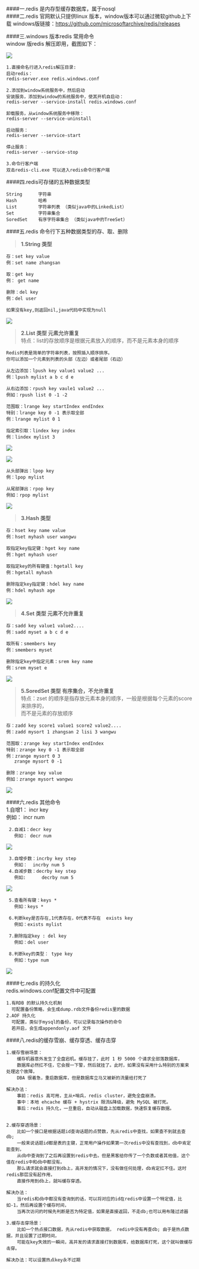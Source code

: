 ####一.redis 是内存型缓存数据库，属于nosql  
####二.redis 官网默认只提供linux 版本，window版本可以通过微软github上下载 
	  windows版链接：https://github.com/microsoftarchive/redis/releases  

####三.windows 版本redis 常用命令  
window 版redis 解压即用，截图如下：
 
![](./images/redis_dir.png)    

	1.直接命名行进入redis解压目录: 
	启动redis：
	redis-server.exe redis.windows.conf
  
	2.添加到window系统服务中，然后启动
	安装服务，添加到window的系统服务中，使其开机自启动：
	redis-server --service-install redis.windows.conf   

	卸载服务，从window系统服务中移除：
	redis-server --service-uninstall 

	启动服务： 
	redis-server --service-start 
	
	停止服务： 
	redis-server --service-stop    

	3.命令行客户端 
	双击redis-cli.exe 可以进入redis命令行客户端    


####四.redis可存储的五种数据类型 
  
	String		字符串
	Hash		哈希
	List		字符串列表 （类似java中的LinkedList）
	Set			字符串集合
	SoredSet	有序字符串集合 （类似java中的TreeSet）

####五.redis 命令行下五种数据类型的存、取、删除 
> **1.String 类型**  

	存：set key value 
	例：set name zhangsan  

	取：get key  
	例： get name      

	删除：del key 
	例：del user

	如果没有key,则返回nil,java代码中实现为null 
![](./images/redis_string.png)       

> **2.List 类型  元素允许重复**  
> 特点：list的存放顺序是根据元素放入的顺序，而不是元素本身的顺序 

	Redis列表是简单的字符串列表，按照插入顺序排序。  
	你可以添加一个元素到列表的头部（左边）或者尾部（右边） 

	从左边添加：lpush key value1 value2 ... 
	例：lpush mylist a b c d e   

	从右边添加：rpush key vaule1 value2 ...
	例如：rpush list 0 -1 -2
	
	范围取：lrange key startIndex endIndex  
	特别：lrange key 0 -1 表示取全部
	例：lrange mylist 0 1
	
	指定索引取：lindex key index  
	例：lindex mylist 3  



![](./images/redis_list_lpush_lrange_lindex.png)  
  
![](./images/redis_list_rpush.png)  
   

	从头部弹出：lpop key  
	例：lpop mylist 
	
	从尾部弹出：rpop key 
	例如：rpop mylist    
![](./images/redis_list_lpop_rpop.png)     


> **3.Hash 类型**    

	存：hset key name value 
	例：hset myhash user wangwu 

	取指定key指定键：hget key name 
	例：hget myhash user 

	取指定key的所有键值：hgetall key 
	例：hgetall myhash 

	删除指定key指定键：hdel key name 
	例：hdel myhash age
![](./images/redis_hash_set_get_del.png)    

> **4.Set 类型 元素不允许重复**  

	存：sadd key value1 value2.... 
	例：sadd myset a b c d e 

	取所有：smembers key 
	例：smembers myset 

	删除指定key中指定元素：srem key name 
	例：srem myset e
![](./images/redis_set_add_members_rem.png)    
  
> **5.SoredSet 类型 有序集合，不允许重复**  
> 特点：zset 的顺序是指存放元素本身的顺序，一般是根据每个元素的score来排序的，  
	 而不是元素的存放顺序
  
	存：zadd key score1 value1 score2 value2....
	例：zadd mysort 1 zhangsan 2 lisi 3 wangwu 
	
	范围取：zrange key startIndex endIndex 
	特别：zrange key 0 -1 表示取全部 
	例：zrange mysort 0 3 
	   zrange mysort 0 -1   

	删除：zrange key value  
	例如：zrange mysort wangwu
![](./images/redis_sortedset_add_range_rem.png)      

	
####六.redis 其他命令  
	 1.自增1： incr key  
	   例如： incr num  
	
	 2.自减1：decr key 
	   例如： decr num  
![](./images/incr_decr.png)  	  

	 3.自增步数：incrby key step
	   例如：	incrby num 5  
	 4.自减步数：decrby key step
	   例如:		decrby num 5
![](./images/incrby_decrby.png)     
	
	 5.查看所有键：keys * 
	   例如：keys *  
	
	 6.判断key是否存在,1代表存在，0代表不存在  exists key	 
	   例如：exists mylist  
	
	 7.删除指定key : del key  
	   例如：del user  
	
	 8.判断key的类型： type key 
	   例如：type num   
![](./images/redis_common_command.png)       

####七.redis 的持久化  
	redis.windows.conf配置文件中可配置
  
	1.有RDB 的默认持久化机制
	  可配置备份策略，会生成dump.rdb文件备份redis里的数据     
	2.AOF 持久化 
	  可配置，类似于mysql的备份，可以记录每次操作的命令     
      若开启，会生成appendonly.aof 文件     

####八.redis的缓存雪崩、缓存穿透、缓存击穿

	1.缓存雪崩场景： 
		缓存机器意外发生了全盘宕机。缓存挂了，此时 1 秒 5000 个请求全部落数据库，
		数据库必然扛不住，它会报一下警，然后就挂了。此时，如果没有采用什么特别的方案来处理这个故障，
		DBA 很着急，重启数据库，但是数据库立马又被新的流量给打死了   
	
	解决办法：
	    事前：redis 高可用，主从+哨兵，redis cluster，避免全盘崩溃。
	    事中：本地 ehcache 缓存 + hystrix 限流&降级，避免 MySQL 被打死。
	    事后：redis 持久化，一旦重启，自动从磁盘上加载数据，快速恢复缓存数据。


	2.缓存穿透场景： 
		比如一个接口是根据话题id查询话题的点赞数，先从redis中查找，如果查不到就去查db;   
		一般来说话题id都是表的主键，正常用户操作如果第一次redis中没有查找到，db中肯定能查到，  
		从db中查询到了之后再设置到redis中去。但是黑客给你传了一个负数或者其他值，这个值在redis中和db中都没有。  
		那么请求就会直接打到db上，高并发的情况下，没有做任何处理，db肯定扛不住。这时redis那层没有起作用，
	    直接作用到db上，就叫缓存穿透。 
  
	解决办法：
		当redis和db中都没有查询到的话，可以将对应的id在redis中设置一个特定值，比如-1，然后再设置个缓存时间，  
		当再次访问的时候先判断是否为特定值，如果是直接返回，不走db;也可以用布隆过滤器

	3.缓存击穿场景：
		比如一个热点接口数据，先从redis中获取数据， redis中没有再查db; 由于是热点数据，并且设置了过期时间，
		可能在key失效的一瞬间，高并发的请求直接打到数据库，给数据库打死，这个就叫做缓存击穿。 
	  
	解决办法：可以设置热点key永不过期  

	
	
   
	






	

